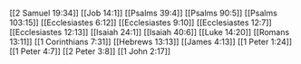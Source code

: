 [[2 Samuel 19:34]]
[[Job 14:1]]
[[Psalms 39:4]]
[[Psalms 90:5]]
[[Psalms 103:15]]
[[Ecclesiastes 6:12]]
[[Ecclesiastes 9:10]]
[[Ecclesiastes 12:7]]
[[Ecclesiastes 12:13]]
[[Isaiah 24:1]]
[[Isaiah 40:6]]
[[Luke 14:20]]
[[Romans 13:11]]
[[1 Corinthians 7:31]]
[[Hebrews 13:13]]
[[James 4:13]]
[[1 Peter 1:24]]
[[1 Peter 4:7]]
[[2 Peter 3:8]]
[[1 John 2:17]]
